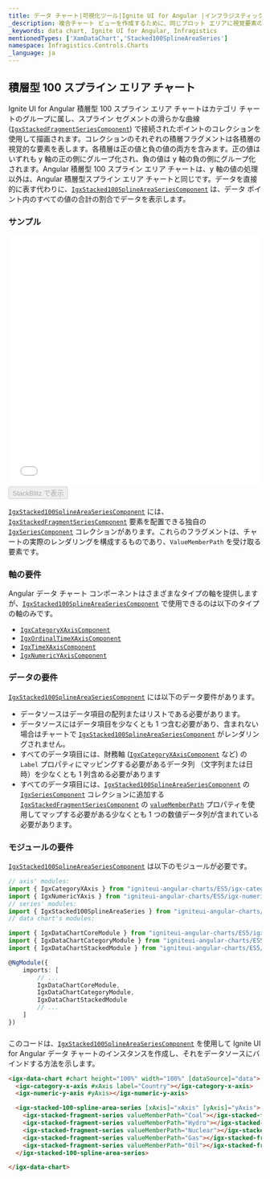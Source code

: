 ```yaml
---
title: データ チャート|可視化ツール|Ignite UI for Angular |インフラジスティックス|積層型 100 スプライン エリア チャート
_description: 複合チャート ビューを作成するために、同じプロット エリアに視覚要素の複数のインスタンスを表示する積層型 100 スプライン チャートを作成します。
_keywords: data chart, Ignite UI for Angular, Infragistics
mentionedTypes: ['XamDataChart','Stacked100SplineAreaSeries']
namespace: Infragistics.Controls.Charts
_language: ja
---
```


## 積層型 100 スプライン エリア チャート

Ignite UI for Angular 積層型 100 スプライン エリア チャートはカテゴリ チャートのグループに属し、スプライン セグメントの滑らかな曲線 ([`IgxStackedFragmentSeriesComponent`](/products/ignite-ui-angular/api/docs/typescript/latest/classes/igxstackedfragmentseriescomponent.html)) で接続されたポイントのコレクションを使用して描画されます。コレクションのそれぞれの積層フラグメントは各積層の視覚的な要素を表します。各積層は正の値と負の値の両方を含みます。正の値はいずれも y 軸の正の側にグループ化され、負の値は y 軸の負の側にグループ化されます。Angular 積層型 100 スプライン エリア チャートは、y 軸の値の処理以外は、Angular 積層型スプライン エリア チャートと同じです。データを直接的に表す代わりに、[`IgxStacked100SplineAreaSeriesComponent`](/products/ignite-ui-angular/api/docs/typescript/latest/classes/igxstacked100splineareaseriescomponent.html) は、データ ポイント内のすべての値の合計の割合でデータを表示します。

### サンプル

<div class="sample-container loading" style="height: 500px">
    <iframe id="data-chart-overview-iframe" src='{environment:dvDemosBaseUrl}/charts/data-chart-type-stacked-100-spline-area-series' width="100%" height="100%" seamless frameBorder="0" onload="onXPlatSampleIframeContentLoaded(this);"></iframe>
</div>
<div>
    <button data-localize="stackblitz" disabled class="stackblitz-btn" data-iframe-id="data-chart-overview-iframe" data-demos-base-url="{environment:dvDemosBaseUrl}">StackBlitz で表示
    </button>
</div>

<div class="divider--half"></div>

[`IgxStacked100SplineAreaSeriesComponent`](/products/ignite-ui-angular/api/docs/typescript/latest/classes/igxstacked100splineareaseriescomponent.html) には、[`IgxStackedFragmentSeriesComponent`](/products/ignite-ui-angular/api/docs/typescript/latest/classes/igxstackedfragmentseriescomponent.html) 要素を配置できる独自の [`IgxSeriesComponent`](/products/ignite-ui-angular/api/docs/typescript/latest/classes/igxseriescomponent.html) コレクションがあります。これらのフラグメントは、チャートの実際のレンダリングを構成するものであり、`ValueMemberPath` を受け取る要素です。

### 軸の要件

Angular データ チャート コンポーネントはさまざまなタイプの軸を提供しますが、[`IgxStacked100SplineAreaSeriesComponent`](/products/ignite-ui-angular/api/docs/typescript/latest/classes/igxstacked100splineareaseriescomponent.html) で使用できるのは以下のタイプの軸のみです。

-   [`IgxCategoryXAxisComponent`](/products/ignite-ui-angular/api/docs/typescript/latest/classes/igxcategoryxaxiscomponent.html)
-   [`IgxOrdinalTimeXAxisComponent`](/products/ignite-ui-angular/api/docs/typescript/latest/classes/igxordinaltimexaxiscomponent.html)
-   [`IgxTimeXAxisComponent`](/products/ignite-ui-angular/api/docs/typescript/latest/classes/igxtimexaxiscomponent.html)
-   [`IgxNumericYAxisComponent`](/products/ignite-ui-angular/api/docs/typescript/latest/classes/igxnumericyaxiscomponent.html)

### データの要件

[`IgxStacked100SplineAreaSeriesComponent`](/products/ignite-ui-angular/api/docs/typescript/latest/classes/igxstacked100splineareaseriescomponent.html) には以下のデータ要件があります。

-   データソースはデータ項目の配列またはリストである必要があります。
-   データソースにはデータ項目を少なくとも 1 つ含む必要があり、含まれない場合はチャートで [`IgxStacked100SplineAreaSeriesComponent`](/products/ignite-ui-angular/api/docs/typescript/latest/classes/igxstacked100splineareaseriescomponent.html) がレンダリングされません。
-   すべてのデータ項目には、財務軸 ([`IgxCategoryXAxisComponent`](/products/ignite-ui-angular/api/docs/typescript/latest/classes/igxcategoryxaxiscomponent.html) など) の `Label` プロパティにマッピングする必要があるデータ列 （文字列または日時）を少なくとも 1 列含める必要があります
-   すべてのデータ項目には、[`IgxStacked100SplineAreaSeriesComponent`](/products/ignite-ui-angular/api/docs/typescript/latest/classes/igxstacked100splineareaseriescomponent.html) の [`IgxSeriesComponent`](/products/ignite-ui-angular/api/docs/typescript/latest/classes/igxseriescomponent.html) コレクションに追加する [`IgxStackedFragmentSeriesComponent`](/products/ignite-ui-angular/api/docs/typescript/latest/classes/igxstackedfragmentseriescomponent.html) の [`valueMemberPath`](/products/ignite-ui-angular/api/docs/typescript/latest/classes/igxstackedfragmentseriescomponent.html#valuememberpath) プロパティを使用してマップする必要がある少なくとも 1 つの数値データ列が含まれている必要があります。

### モジュールの要件

[`IgxStacked100SplineAreaSeriesComponent`](/products/ignite-ui-angular/api/docs/typescript/latest/classes/igxstacked100splineareaseriescomponent.html) は以下のモジュールが必要です。

```ts
// axis' modules:
import { IgxCategoryXAxis } from "igniteui-angular-charts/ES5/igx-category-x-axis";
import { IgxNumericYAxis } from "igniteui-angular-charts/ES5/igx-numeric-y-axis";
// series' modules:
import { IgxStacked100SplineAreaSeries } from "igniteui-angular-charts/ES5/igx-stacked-100-spline-area-series";
// data chart's modules:

import { IgxDataChartCoreModule } from "igniteui-angular-charts/ES5/igx-data-chart-core--module";
import { IgxDataChartCategoryModule } from "igniteui-angular-charts/ES5/igx-data-chart-category--module";
import { IgxDataChartStackedModule } from "igniteui-angular-charts/ES5/igx-data-chart-stacked-module";

@NgModule({
    imports: [
        // ...
        IgxDataChartCoreModule,
        IgxDataChartCategoryModule,
        IgxDataChartStackedModule
        // ...
    ]
})
```

### 

このコードは、[`IgxStacked100SplineAreaSeriesComponent`](/products/ignite-ui-angular/api/docs/typescript/latest/classes/igxstacked100splineareaseriescomponent.html) を使用して Ignite UI for Angular データ チャートのインスタンスを作成し、それをデータソースにバインドする方法を示します。

```html
<igx-data-chart #chart height="100%" width="100%" [dataSource]="data">
  <igx-category-x-axis #xAxis label="Country"></igx-category-x-axis>
  <igx-numeric-y-axis #yAxis></igx-numeric-y-axis>

  <igx-stacked-100-spline-area-series [xAxis]="xAxis" [yAxis]="yAxis">
    <igx-stacked-fragment-series valueMemberPath="Coal"></igx-stacked-fragment-series>
    <igx-stacked-fragment-series valueMemberPath="Hydro"></igx-stacked-fragment-series>
    <igx-stacked-fragment-series valueMemberPath="Nuclear"></igx-stacked-fragment-series>
    <igx-stacked-fragment-series valueMemberPath="Gas"></igx-stacked-fragment-series>
    <igx-stacked-fragment-series valueMemberPath="Oil"></igx-stacked-fragment-series>
  </igx-stacked-100-spline-area-series>

</igx-data-chart>
```
